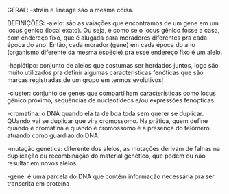 GERAL:
-strain e lineage são a mesma coisa.

DEFINIÇÕES:
-alelo: são as vaiações que encontramos de um gene em um locus genico (local exato). Ou seja, é como se o locus gênico fosse a casa, com endereço fixo, que é alugada para moradores diferentes pra cada época do ano. Então, cada morador (gene) em cada época do ano (organismo diferente da mesma espécie) pra esse endereço fixo é um alelo.

-haplótipo: conjunto de alelos que costumas ser herdados juntos, logo são muito utilizados pra definir algumas caracteristicas fenóticas que são marcas registradas de um grupo em termos evolutivos!

-cluster: conjunto de genes que compartilham características como locus gênico próximo, sequências de nucleotídeos e/ou expressões fenópticas. 

-cromatina: o DNA quando ela ta de boa toda sem querer se duplicar. QUando vai se duplicar que vira cromossomo. Na prática, quem define quando é cromatina e quando é cromossomo é a presença do telômero atuando como guardiao do DNA.

-mutação genética: diferente dos alelos, as mutações derivam de falhas na duplicação ou recombinação do material genético, que podem ou não resultar em novos alelos. 

-gene: é uma parcela do DNA que contém informação necessária pra ser transcrita em proteína


